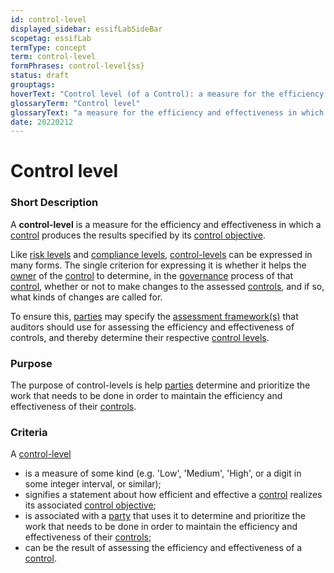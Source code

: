 ```yaml
---
id: control-level
displayed_sidebar: essifLabSideBar
scopetag: essifLab
termType: concept
term: control-level
formPhrases: control-level{ss}
status: draft
grouptags:
hoverText: "Control level (of a Control): a measure for the efficiency and effectiveness in which a Control produces the results of its Control Objective."
glossaryTerm: "Control level"
glossaryText: "a measure for the efficiency and effectiveness in which a [control](controller@) produces the results specified by its [control objective](@)"
date: 20220212
---
```


# Control level


### Short Description

A **control-level** is a measure for the efficiency and effectiveness in which a [control](controller@) produces the results specified by its [control objective](@).

Like [risk levels](risk-level@) and [compliance levels](compliance-level@), [control-levels](@) can be expressed in many forms. The single criterion for expressing it is whether it helps the [owner](@) of the [control](controller@) to determine, in the [governance](@) process of that [control](controller@), whether or not to make changes to the assessed [controls](controller@), and if so, what kinds of changes are called for.

To ensure this, [parties](@) may specify the [assessment framework(s)](assessment-framework@) that auditors should use for assessing the efficiency and effectiveness of controls, and thereby determine their respective [control levels](control-level@).

### Purpose

The purpose of control-levels is help [parties](@) determine and prioritize the work that needs to be done in order to maintain the efficiency and effectiveness of their [controls](controller@).

### Criteria

A [control-level](@)
- is a measure of some kind (e.g. 'Low', 'Medium', 'High', or a digit in some integer interval, or similar);
- signifies a statement about how efficient and effective a [control](controller@) realizes its associated [control objective](@);
- is associated with a [party](@) that uses it to determine and prioritize the work that needs to be done in order to maintain the efficiency and effectiveness of their [controls](controller@);
- can be the result of assessing the efficiency and effectiveness of a [control](controller@).
